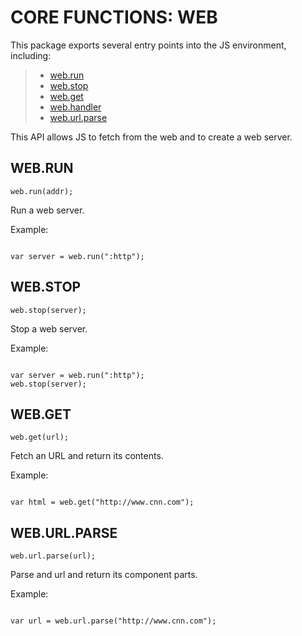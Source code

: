  


 # CORE FUNCTIONS: WEB


 

 This package exports several entry points into the JS environment,
 including:

 > * [web.run](#run)
 > * [web.stop](#stop)
 > * [web.get](#get)
 > * [web.handler](#handler)
 > * [web.url.parse](#uparse)

 This API allows JS to fetch from the web and to create a web server.

 ## WEB.RUN
 <a name="run"></a>
 `web.run(addr);`

 Run a web server.

 Example:

 ```

 var server = web.run(":http");

 ```

 ## WEB.STOP
 <a name="stop"></a>
 `web.stop(server);`

 Stop a web server.

 Example:

 ```

 var server = web.run(":http");
 web.stop(server);

 ```

 ## WEB.GET
 <a name="get"></a>
 `web.get(url);`

 Fetch an URL and return its contents.

 Example:

 ```

 var html = web.get("http://www.cnn.com");
 ```

 ## WEB.URL.PARSE
 <a name="uparse"></a>
 `web.url.parse(url);`

 Parse and url and return its component parts.

 Example:

 ```

 var url = web.url.parse("http://www.cnn.com");

 ```


